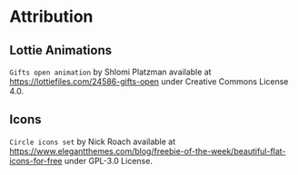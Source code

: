 # Attribution

## Lottie Animations

`Gifts open animation` by Shlomi Platzman available at
https://lottiefiles.com/24586-gifts-open under Creative Commons License 4.0.


## Icons

`Circle icons set` by Nick Roach available at 
https://www.elegantthemes.com/blog/freebie-of-the-week/beautiful-flat-icons-for-free under GPL-3.0 License.

